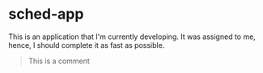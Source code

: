 # sched-app

This is an application that I'm currently developing. It was assigned to me, hence, I should complete it as fast as possible.

> This is a comment
